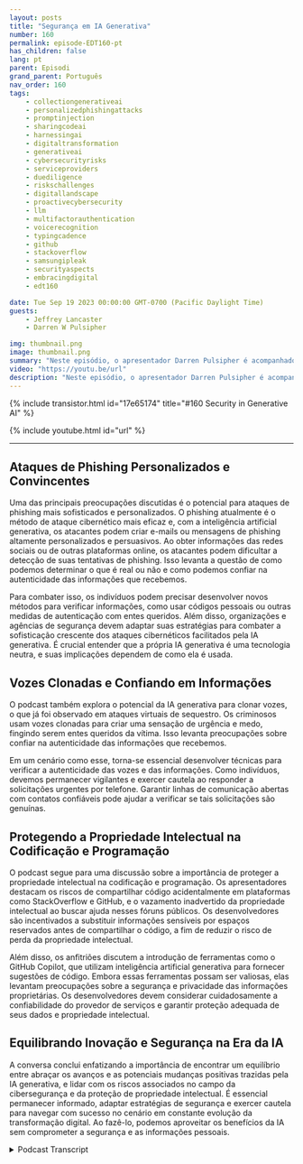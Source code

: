 ```yaml
---
layout: posts
title: "Segurança em IA Generativa"
number: 160
permalink: episode-EDT160-pt
has_children: false
lang: pt
parent: Episodi
grand_parent: Português
nav_order: 160
tags:
    - collectiongenerativeai
    - personalizedphishingattacks
    - promptinjection
    - sharingcodeai
    - harnessingai
    - digitaltransformation
    - generativeai
    - cybersecurityrisks
    - serviceproviders
    - duediligence
    - riskschallenges
    - digitallandscape
    - proactivecybersecurity
    - llm
    - multifactorauthentication
    - voicerecognition
    - typingcadence
    - github
    - stackoverflow
    - samsungipleak
    - securityaspects
    - embracingdigital
    - edt160

date: Tue Sep 19 2023 00:00:00 GMT-0700 (Pacific Daylight Time)
guests:
    - Jeffrey Lancaster
    - Darren W Pulsipher

img: thumbnail.png
image: thumbnail.png
summary: "Neste episódio, o apresentador Darren Pulsipher é acompanhado pelo Dr. Jeffrey Lancaster para explorar a intersecção entre a inteligência artificial generativa e a segurança. A conversa mergulha fundo nos riscos e desafios potenciais que envolvem o uso da inteligência artificial generativa em atividades maliciosas, especialmente no campo da cibersegurança."
video: "https://youtu.be/url"
description: "Neste episódio, o apresentador Darren Pulsipher é acompanhado pelo Dr. Jeffrey Lancaster para explorar a intersecção entre a inteligência artificial generativa e a segurança. A conversa mergulha fundo nos riscos e desafios potenciais que envolvem o uso da inteligência artificial generativa em atividades maliciosas, especialmente no campo da cibersegurança."
---
```


<div>
{% include transistor.html id="17e65174" title="#160 Security in Generative AI" %}

{% include youtube.html id="url" %}
</div>

---

## Ataques de Phishing Personalizados e Convincentes

Uma das principais preocupações discutidas é o potencial para ataques de phishing mais sofisticados e personalizados. O phishing atualmente é o método de ataque cibernético mais eficaz e, com a inteligência artificial generativa, os atacantes podem criar e-mails ou mensagens de phishing altamente personalizados e persuasivos. Ao obter informações das redes sociais ou de outras plataformas online, os atacantes podem dificultar a detecção de suas tentativas de phishing. Isso levanta a questão de como podemos determinar o que é real ou não e como podemos confiar na autenticidade das informações que recebemos.

Para combater isso, os indivíduos podem precisar desenvolver novos métodos para verificar informações, como usar códigos pessoais ou outras medidas de autenticação com entes queridos. Além disso, organizações e agências de segurança devem adaptar suas estratégias para combater a sofisticação crescente dos ataques cibernéticos facilitados pela IA generativa. É crucial entender que a própria IA generativa é uma tecnologia neutra, e suas implicações dependem de como ela é usada.

## Vozes Clonadas e Confiando em Informações

O podcast também explora o potencial da IA generativa para clonar vozes, o que já foi observado em ataques virtuais de sequestro. Os criminosos usam vozes clonadas para criar uma sensação de urgência e medo, fingindo serem entes queridos da vítima. Isso levanta preocupações sobre confiar na autenticidade das informações que recebemos.

Em um cenário como esse, torna-se essencial desenvolver técnicas para verificar a autenticidade das vozes e das informações. Como indivíduos, devemos permanecer vigilantes e exercer cautela ao responder a solicitações urgentes por telefone. Garantir linhas de comunicação abertas com contatos confiáveis pode ajudar a verificar se tais solicitações são genuínas.

## Protegendo a Propriedade Intelectual na Codificação e Programação

O podcast segue para uma discussão sobre a importância de proteger a propriedade intelectual na codificação e programação. Os apresentadores destacam os riscos de compartilhar código acidentalmente em plataformas como StackOverflow e GitHub, e o vazamento inadvertido da propriedade intelectual ao buscar ajuda nesses fóruns públicos. Os desenvolvedores são incentivados a substituir informações sensíveis por espaços reservados antes de compartilhar o código, a fim de reduzir o risco de perda da propriedade intelectual.

Além disso, os anfitriões discutem a introdução de ferramentas como o GitHub Copilot, que utilizam inteligência artificial generativa para fornecer sugestões de código. Embora essas ferramentas possam ser valiosas, elas levantam preocupações sobre a segurança e privacidade das informações proprietárias. Os desenvolvedores devem considerar cuidadosamente a confiabilidade do provedor de serviços e garantir proteção adequada de seus dados e propriedade intelectual.

## Equilibrando Inovação e Segurança na Era da IA

A conversa conclui enfatizando a importância de encontrar um equilíbrio entre abraçar os avanços e as potenciais mudanças positivas trazidas pela IA generativa, e lidar com os riscos associados no campo da cibersegurança e da proteção de propriedade intelectual. É essencial permanecer informado, adaptar estratégias de segurança e exercer cautela para navegar com sucesso no cenário em constante evolução da transformação digital. Ao fazê-lo, podemos aproveitar os benefícios da IA sem comprometer a segurança e as informações pessoais.



<details>
<summary> Podcast Transcript </summary>

<p></p>

</details>
